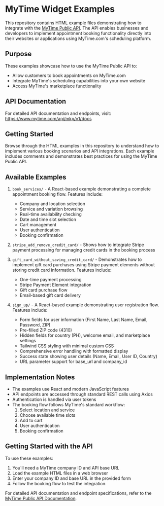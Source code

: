 # MyTime Widget Examples

This repository contains HTML example files demonstrating how to integrate with the [MyTime Public API](https://www.mytime.com/api/mkp/v1/docs). The API enables businesses and developers to implement appointment booking functionality directly into their websites or applications using MyTime.com's scheduling platform.

## Purpose

These examples showcase how to use the MyTime Public API to:
- Allow customers to book appointments on MyTime.com
- Integrate MyTime's scheduling capabilities into your own website
- Access MyTime's marketplace functionality

## API Documentation

For detailed API documentation and endpoints, visit:
https://www.mytime.com/api/mkp/v1/docs

## Getting Started

Browse through the HTML examples in this repository to understand how to implement various booking scenarios and API integrations. Each example includes comments and demonstrates best practices for using the MyTime Public API.

## Available Examples

1. `book_services/` - A React-based example demonstrating a complete appointment booking flow. Features include:
   - Company and location selection
   - Service and variation browsing
   - Real-time availability checking
   - Date and time slot selection
   - Cart management
   - User authentication
   - Booking confirmation

2. `stripe_add_remove_credit_card/` - Shows how to integrate Stripe payment processing for managing credit cards in the booking process

3. `gift_card_without_saving_credit_card/` - Demonstrates how to implement gift card purchases using Stripe payment elements without storing credit card information. Features include:
   - One-time payment processing
   - Stripe Payment Element integration
   - Gift card purchase flow
   - Email-based gift card delivery

4. `sign_up/` - A React-based example demonstrating user registration flow. Features include:
   - Form fields for user information (First Name, Last Name, Email, Password, ZIP)
   - Pre-filled ZIP code (4310)
   - Hidden fields for country (PH), welcome email, and marketplace settings
   - Tailwind CSS styling with minimal custom CSS
   - Comprehensive error handling with formatted display
   - Success state showing user details (Name, Email, User ID, Country)
   - URL parameter support for base_url and company_id

## Implementation Notes

- The examples use React and modern JavaScript features
- API endpoints are accessed through standard REST calls using Axios
- Authentication is handled via user tokens
- The booking flow follows MyTime's standard workflow:
  1. Select location and service
  2. Choose available time slots
  3. Add to cart
  4. User authentication
  5. Booking confirmation

## Getting Started with the API

To use these examples:

1. You'll need a MyTime company ID and API base URL
2. Load the example HTML files in a web browser
3. Enter your company ID and base URL in the provided form
4. Follow the booking flow to test the integration

For detailed API documentation and endpoint specifications, refer to the [MyTime Public API Documentation](https://www.mytime.com/api/mkp/v1/docs).